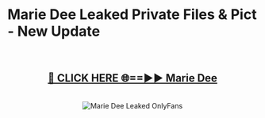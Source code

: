 # Marie Dee Leaked Private Files & Pict - New Update
<br>
<div align="center">
<h2><a href="https://mediafilles.blogspot.com/?title=Marie_Dee" rel="nofollow">🔴 CLICK HERE 🌐==►► Marie Dee</a></h2>
<br>
<a href="https://mediafilles.blogspot.com/?title=Marie_Dee" rel="nofollow" data-target="animated-image.originalLink"><img src="https://i.ibb.co.com/WyWwxjT/player-gif2.gif" alt="Marie Dee Leaked OnlyFans" style="max-width: 100%; display: inline-block;" data-target="animated-image.originalImage"></a>
</div>
<br>
